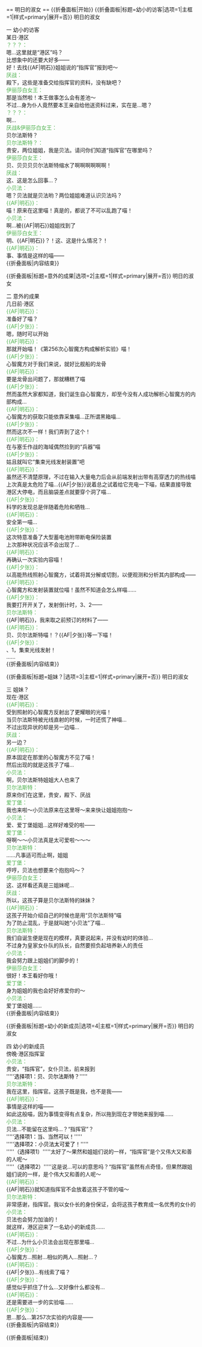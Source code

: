 == 明日的淑女 ==
{{折叠面板|开始}}
{{折叠面板|标题=幼小的访客|选项=1|主框=1|样式=primary|展开=否}}
明日的淑女

一 幼小的访客<br>
某日·港区<br>
<span style="color:#4eb24e;">？？？：</span><br>
嗯…这里就是“港区”吗？<br>
比想象中的还要大好多——<br>
好！去找{{AF|明石}}姐姐说的“指挥官”报到吧～<br>
<span style="color:#4eb24e;">厌战：</span><br>
殿下，这些是准备交给指挥官的资料，没有缺吧？<br>
<span style="color:#4eb24e;">伊丽莎白女王：</span><br>
那是当然啦！本王做事怎么会有差池～<br>
不过…身为仆人竟然要本王亲自给他送资料过来，实在是…嗯？<br>
<span style="color:#4eb24e;">？？？：</span><br>
啊…<br>
<span style="color:#4eb24e;">厌战&伊丽莎白女王：</span><br>
贝尔法斯特？<br>
<span style="color:#4eb24e;">贝尔法斯特？：</span><br>
贵安，两位姐姐，我是贝法。请问你们知道“指挥官”在哪里吗？<br>
<span style="color:#4eb24e;">伊丽莎白女王：</span><br>
贝、贝贝贝贝尔法斯特缩水了啊啊啊啊啊啊！<br>
<span style="color:#4eb24e;">厌战：</span><br>
这、这是怎么回事…？<br>
<span style="color:#4eb24e;">小贝法：</span><br>
嗯？贝法就是贝法哟？两位姐姐难道认识贝法吗？<br>
<span style="color:#4eb24e;">{{AF|明石}}：</span><br>
喵！原来在这里喵！真是的，都说了不可以乱跑了喵！<br>
<span style="color:#4eb24e;">小贝法：</span><br>
啊…被{{AF|明石}}姐姐找到了<br>
<span style="color:#4eb24e;">伊丽莎白女王：</span><br>
明、{{AF|明石}}？！这、这是什么情况？！<br>
<span style="color:#4eb24e;">{{AF|明石}}：</span><br>
事、事情是这样的喵——<br>
{{折叠面板|内容结束}}

{{折叠面板|标题=意外的成果|选项=2|主框=1|样式=primary|展开=否}}
明日的淑女

二 意外的成果<br>
几日前·港区<br>
<span style="color:#4eb24e;">{{AF|明石}}：</span><br>
准备好了喵？<br>
<span style="color:#4eb24e;">{{AF|夕张}}：</span><br>
嗯，随时可以开始<br>
<span style="color:#4eb24e;">{{AF|明石}}：</span><br>
那就开始喵！《第256次心智魔方构成解析实验》喵！<br>
<span style="color:#4eb24e;">{{AF|夕张}}：</span><br>
心智魔方对于我们来说，就好比舰船的龙骨<br>
<span style="color:#4eb24e;">{{AF|明石}}：</span><br>
要是龙骨出问题了，那就糟糕了喵<br>
<span style="color:#4eb24e;">{{AF|夕张}}：</span><br>
然而虽然大家都知道，我们诞生自心智魔方，却至今没有人成功解析心智魔方的内部构成…<br>
<span style="color:#4eb24e;">{{AF|明石}}：</span><br>
心智魔方的获取只能依靠采集喵…正所谓黑箱喵…<br>
<span style="color:#4eb24e;">{{AF|夕张}}：</span><br>
然而这次不一样！我们弄到了这个！<br>
<span style="color:#4eb24e;">{{AF|明石}}：</span><br>
在与塞壬作战的海域偶然捡到的“兵器”喵<br>
<span style="color:#4eb24e;">{{AF|夕张}}：</span><br>
姑且就叫它“集束光线发射装置”吧<br>
<span style="color:#4eb24e;">{{AF|明石}}：</span><br>
虽然还不清楚原理，不过在输入大量电力后会从前端发射出带有高穿透力的热线喵<br>
上次真是太危险了喵…{{AF|夕张}}说着总之试着给它充电一下喵，结果直接导致港区大停电，而且脑袋差点就要穿个洞了喵…<br>
<span style="color:#4eb24e;">{{AF|夕张}}：</span><br>
科学的发现总是伴随着危险和牺牲…<br>
<span style="color:#4eb24e;">{{AF|明石}}：</span><br>
安全第一喵…<br>
<span style="color:#4eb24e;">{{AF|夕张}}：</span><br>
这次特意准备了大型蓄电池附带断电保险装置<br>
上次那种状况应该不会出现了…<br>
<span style="color:#4eb24e;">{{AF|明石}}：</span><br>
再确认一次实验内容喵！<br>
<span style="color:#4eb24e;">{{AF|夕张}}：</span><br>
以高能热线照射心智魔方，试着将其分解或切割，以便观测和分析其内部构成——<br>
<span style="color:#4eb24e;">{{AF|明石}}：</span><br>
心智魔方和发射装置就位喵！虽然不知道会怎么样喵……<br>
<span style="color:#4eb24e;">{{AF|夕张}}：</span><br>
我要打开开关了，发射倒计时，3、2——<br>
<span style="color:#4eb24e;">贝尔法斯特：</span><br>
{{AF|明石}}，我来取之前预订的材料了——<br>
<span style="color:#4eb24e;">{{AF|明石}}：</span><br>
贝、贝尔法斯特喵！？{{AF|夕张}}等一下喵！<br>
<span style="color:#4eb24e;">{{AF|夕张}}：</span><br>
、1，集束光线发射！<br>
......<br>
{{折叠面板|内容结束}}

{{折叠面板|标题=姐妹？|选项=3|主框=1|样式=primary|展开=否}}
明日的淑女

三 姐妹？<br>
现在·港区<br>
<span style="color:#4eb24e;">{{AF|明石}}：</span><br>
受到照射的心智魔方反射出了更耀眼的光喵！<br>
当贝尔法斯特被光线直射的时候，一时还慌了神喵…<br>
不过出现异状的却是另一边喵…<br>
<span style="color:#4eb24e;">厌战：</span><br>
另一边？<br>
<span style="color:#4eb24e;">{{AF|明石}}：</span><br>
原本固定在那里的心智魔方不见了喵！<br>
然后出现的就是这孩子了喵…<br>
<span style="color:#4eb24e;">小贝法：</span><br>
啊，贝尔法斯特姐姐大人也来了<br>
<span style="color:#4eb24e;">贝尔法斯特：</span><br>
原来你们在这里，贵安，殿下、厌战<br>
<span style="color:#4eb24e;">爱丁堡：</span><br>
我也来啦～小贝法原来在这里呀～来来快让姐姐抱抱～<br>
<span style="color:#4eb24e;">小贝法：</span><br>
爱、爱丁堡姐姐…这样好难受的啦——<br>
<span style="color:#4eb24e;">爱丁堡：</span><br>
呀啊～～小贝法真是太可爱啦～～～<br>
<span style="color:#4eb24e;">贝尔法斯特：</span><br>
……凡事适可而止啊，姐姐<br>
<span style="color:#4eb24e;">爱丁堡：</span><br>
哼哼，贝法也想要来个抱抱吗～？<br>
<span style="color:#4eb24e;">伊丽莎白女王：</span><br>
这、这样看还真是三姐妹呢…<br>
<span style="color:#4eb24e;">厌战：</span><br>
所以，这孩子算是贝尔法斯特的妹妹？<br>
<span style="color:#4eb24e;">{{AF|明石}}：</span><br>
这孩子开始介绍自己的时候也是用“贝尔法斯特”喵<br>
为了防止混乱，于是就叫她“小贝法”了喵…<br>
<span style="color:#4eb24e;">贝尔法斯特：</span><br>
我们自诞生便是现在的模样，真要说起来，并没有幼时的体验…<br>
不过身为皇家女仆队的队长，自然要担负起培养新人的责任<br>
<span style="color:#4eb24e;">小贝法：</span><br>
我会努力跟上姐姐们的脚步的！<br>
<span style="color:#4eb24e;">伊丽莎白女王：</span><br>
很好！本王看好你哦！<br>
<span style="color:#4eb24e;">爱丁堡：</span><br>
身为姐姐的我也会好好疼爱你的～<br>
<span style="color:#4eb24e;">小贝法：</span><br>
爱丁堡姐姐……<br>
{{折叠面板|内容结束}}

{{折叠面板|标题=幼小的新成员|选项=4|主框=1|样式=primary|展开=否}}
明日的淑女

四 幼小的新成员<br>
傍晚·港区指挥室<br>
<span style="color:#4eb24e;">小贝法：</span><br>
贵安，“指挥官”，女仆贝法，前来报到<br>
'''''<span style="color:black;">选择项1：贝、贝尔法斯特？</span>'''''<br>
<span style="color:#4eb24e;">贝尔法斯特：</span><br>
我在这里，指挥官。这孩子既是我，也不是我——<br>
<span style="color:#4eb24e;">{{AF|明石}}：</span><br>
事情是这样的喵——<br>
如此这般喵，因为事情变得有点复杂，所以拖到现在才带她来报到喵……<br>
<span style="color:#4eb24e;">小贝法：</span><br>
贝法…不能留在这里吗…？“指挥官”？<br>
'''''<span style="color:black;">选择项1：当、当然可以！</span>'''''<br>
'''''<span style="color:black;">选择项2：小贝法太可爱了！</span>'''''<br>
'''''<span style="color:black;">（选择项1）</span>'''''太好了～果然和姐姐们说的一样，“指挥官”是个又伟大又和善的人呢～<br>
'''''<span style="color:black;">（选择项2）</span>'''''这是说…可以的意思吗？“指挥官”虽然有点奇怪，但果然跟姐姐们说的一样，是个伟大又和善的人呢～<br>
<span style="color:#4eb24e;">{{AF|明石}}：</span><br>
{{AF|明石}}就知道指挥官不会放着这孩子不管的喵～<br>
<span style="color:#4eb24e;">贝尔法斯特：</span><br>
非常感谢，指挥官。我以女仆长的身份保证，会将这孩子教育成一名优秀的女仆的<br>
<span style="color:#4eb24e;">小贝法：</span><br>
贝法也会努力加油的！<br>
就这样，港区迎来了一名幼小的新成员……<br>
<span style="color:#4eb24e;">{{AF|明石}}：</span><br>
不过…为什么小贝法会出现在那里喵…<br>
<span style="color:#4eb24e;">{{AF|夕张}}：</span><br>
心智魔方…照射…相似的两人…照射…？<br>
<span style="color:#4eb24e;">{{AF|明石}}：</span><br>
{{AF|夕张}}…有线索了喵？<br>
<span style="color:#4eb24e;">{{AF|夕张}}：</span><br>
感觉似乎抓住了什么…又好像什么都没有…<br>
<span style="color:#4eb24e;">{{AF|明石}}：</span><br>
还是需要进一步的实验喵……<br>
<span style="color:#4eb24e;">{{AF|夕张}}：</span><br>
恩…那么…第257次实验的内容是——<br>
{{折叠面板|内容结束}}

{{折叠面板|结束}}
